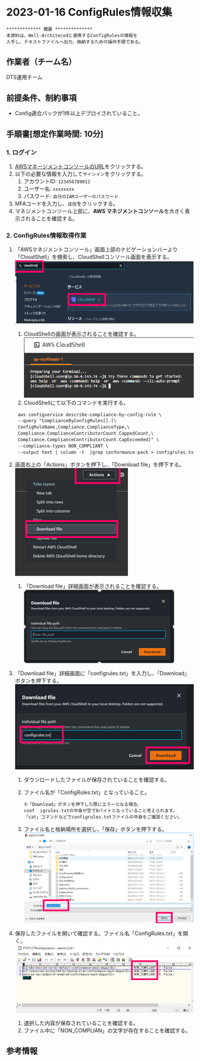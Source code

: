 <!-- omit in toc -->
# 2023-01-16  ConfigRules情報収集

```txt
************* 概要 **************
本資料は、Well-Architecedと連携するConfigRulesの情報を
入手し、テキストファイルへ出力、格納するための操作手順である。
```

## 作業者（チーム名）
DTS運用チーム
## 前提条件、制約事項

- Config適合パックが1件以上デプロイされていること。

## 手順書[想定作業時間: 10分]

### 1. ログイン

1. [AWSマネージメントコンソールのURL](https://console.aws.amazon.com/console/home)をクリックする。
2. 以下の必要な情報を入力して`サインイン`をクリックする。
    1. アカウントID: `123456789012`
    2. ユーザー名: `xxxxxxxx`
    3. パスワード: `自分のIAMユーザーのパスワード`
3. MFAコードを入力し、`送信`をクリックする。
4. マネジメントコンソール上部に、**AWS マネジメントコンソール**を大きく表示されることを確認する。

### 2. ConfigRules情報取得作業

1. 「AWSマネジメントコンソール」画面上部のナビゲーションバーより「CloudShell」を検索し、CloudShellコンソール画面を表示する。  
 ![ConfigRules情報収集](./images/ConfigRules情報収集001.png)
    1. CloudShellの画面が表示されることを確認する。  
 ![ConfigRules情報収集](./images/ConfigRules情報収集002.png)
    2. CloudShellにて以下のコマンドを実行する。  
  
     ```txt
      aws configservice describe-compliance-by-config-rule \
      --query "ComplianceByConfigRules[].[\
      ConfigRuleName,Compliance.ComplianceType,\
      Compliance.ComplianceContributorCount.CappedCount,\
      Compliance.ComplianceContributorCount.CapExceeded]" \
      --compliance-types NON_COMPLIANT \
      --output text | column -t  |grep conformance-pack > configrules.txt
     ```  

2. 画面右上の「Actions」ボタンを押下し、「Download file」を押下する。  
    ![ConfigRules情報収集](./images/ConfigRules情報収集003.png)
    1. 「Download file」詳細画面が表示されることを確認する。  
        ![ConfigRules情報収集](./images/ConfigRules情報収集004.png)

3. 「Download file」詳細画面に「configrules.txt」を入力し、「Download」ボタンを押下する。
![ConfigRules情報収集](./images/ConfigRules情報収集005.png)
    1. ダウンロードしたファイルが保存されていることを確認する。
    2. ファイル名が「ConfigRules.txt」となっていること。

         ```txt
         ※「Download」ボタンを押下した際にエラーとなる場合、  
         conf  igrules.txtの中身が空で0バイトとなっていること考えられます。  
         「cat」コマンドなどでconfigrules.txtファイルの中身をご確認ください。
         ```

    3. ファイル名と格納場所を選択し、「保存」ボタンを押下する。
     ![ConfigRules情報収集](./images/ConfigRules情報収集006.png)

4. 保存したファイルを開いて確認する。ファイル名「ConfigRules.txt」を開く。
   ![ConfigRules情報収集](./images/ConfigRules情報収集007.png)
    1. 選択した内容が保存されていることを確認する。
    2. ファイル中に「NON_COMPLIAN」の文字が存在することを確認する。
  
## 参考情報
